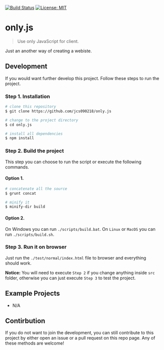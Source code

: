 [![Build Status](https://travis-ci.com/jcs090218/only.js.svg?branch=master)](https://travis-ci.com/jcs090218/only.js)
[![License: MIT](https://img.shields.io/badge/License-MIT-yellow.svg)](https://opensource.org/licenses/MIT)


# only.js
> Use only JavaScript for client.

Just an another way of creating a webiste.


## Development
If you would want further develop this project. Follow these 
steps to run the project.
### Step 1. Installation
```sh
# clone this repository
$ git clone https://github.com/jcs090218/only.js

# change to the project directory
$ cd only.js

# install all dependencies
$ npm install
```
### Step 2. Build the project
This step you can choose to run the script or execute 
the following commands.
#### Option 1.
```sh
# concatenate all the source
$ grunt concat

# minify it
$ minify-dir build
```
#### Option 2.
On Windows you can run `./scripts/build.bat`. On `Linux` 
or `MacOS` you can run `./scripts/build.sh`.

### Step 3. Run it on browser
Just run the `./test/normal/index.html` file to browser and 
everything should work.

**Notice:** You will need to execute `Step 2` if you change 
anything inside `src` folder, otherwise you can just execute 
`Step 3` to test the project.


## Example Projects
* N/A


## Contirbution
If you do not want to join the development, you can still 
contribute to this project by either open an issue or 
a pull request on this repo page. Any of these methods are 
welcome!
